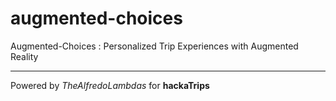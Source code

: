 # augmented-choices
Augmented-Choices : Personalized Trip Experiences with Augmented Reality


---
Powered by *TheAlfredoLambdas* for **hackaTrips**
